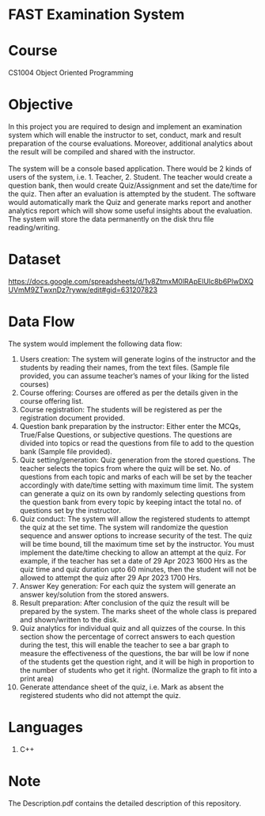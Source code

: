 # FAST Examination System
# Course
CS1004	Object Oriented Programming
# Objective
In this project you are required to design and implement an examination system which will enable the instructor to set, conduct, mark and result preparation of the course evaluations. Moreover, additional analytics about the result will be compiled and shared with the instructor. <br/>
<br />
The system will be a console based application. There would be 2 kinds of users of the system, i.e. 1. Teacher, 2. Student. The teacher would create a question bank, then would create Quiz/Assignment and set the date/time for the quiz. Then after an evaluation is attempted by the student. The software would automatically mark the Quiz and generate marks report and another analytics report which will show some useful insights about the evaluation. The system will store the data permanently on the disk thru file reading/writing.
<br />

# Dataset

https://docs.google.com/spreadsheets/d/1v8ZtmxM0lRApElUlc8b6PlwDXQUVmM9ZTwxnDz7ryww/edit#gid=631207823

# Data Flow 
The system would implement the following data flow: <br />
1. Users creation: The system will generate logins of the instructor and the students by reading their names, from the text files. (Sample file provided, you can assume teacher’s names of your liking for the listed courses) <br />
2. Course offering: Courses are offered as per the details given in the course offering list. <br />
3. Course registration: The students will be registered as per the registration document provided. <br />
4. Question bank preparation by the instructor: Either enter the MCQs, True/False Questions, or subjective questions. The questions are divided into topics or read the questions from file to add to the question bank (Sample file provided). <br />
5. Quiz setting/generation: Quiz generation from the stored questions. The teacher selects the topics from where the quiz will be set. No. of questions from each topic and marks of each
will be set by the teacher accordingly with date/time setting with maximum time limit. The system can generate a quiz on its own by randomly selecting questions from the question bank from every topic by keeping intact the total no. of questions set by the instructor. <br />
6. Quiz conduct: The system will allow the registered students to attempt the quiz at the set time. The system will randomize the question sequence and answer options to increase security of the test. The quiz will be time bound, till the maximum time set by the instructor. You must implement the date/time checking to allow an attempt at the quiz. For example, if
the teacher has set a date of 29 Apr 2023 1600 Hrs as the quiz time and quiz duration upto 60 minutes, then the student will not be allowed to attempt the quiz after 29 Apr 2023 1700 Hrs. <br />
7. Answer Key generation: For each quiz the system will generate an answer key/solution from the stored answers. <br />
8. Result preparation: After conclusion of the quiz the result will be prepared by the system. The marks sheet of the whole class is prepared and shown/written to the disk. <br />
9. Quiz analytics for individual quiz and all quizzes of the course. In this section show the percentage of correct answers to each question during the test, this will enable the teacher to see a bar graph to measure the effectiveness of the questions, the bar will be low if none of the students get the question right, and it will be high in proportion to the number of students who get it right. (Normalize the graph to fit into a print area)
10. Generate attendance sheet of the quiz, i.e. Mark as absent the registered students who did not attempt the quiz. <br />

# Languages

1. C++

# Note

The Description.pdf contains the detailed description of this repository. <br />
